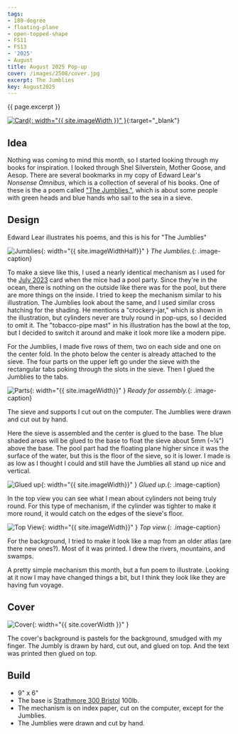 ```yaml
---
tags:
- 180-degree
- floating-plane
- open-topped-shape
- FS11
- FS13
- '2025'
- August
title: August 2025 Pop-up
cover: /images/2508/cover.jpg
excerpt: The Jumblies
key: August2025
---
```

{{ page.excerpt }}

[![Card]({{site.baseurl}}/images/2508/popup.gif){: width="{{ site.imageWidth }}" }](/images/2508/popup.gif "Click to replay in a new tab"){:target="_blank"}

## Idea

Nothing was coming to mind this month, so I started looking through my books for inspiration. I looked through Shel Silverstein, Mother Goose, and Aesop. There are several bookmarks in my copy of Edward Lear's *Nonsense Omnibus*, which is a collection of several of his books. One of these is the a poem called ["The Jumblies,"](https://www.poetryfoundation.org/poems/54364/the-jumblies), which is about some people with green heads and blue hands who sail to the sea in a sieve.

## Design

Edward Lear illustrates his poems, and this is his for "The Jumblies"

![Jumblies]({{site.baseurl}}/images/2508/jumblies.png){: width="{{ site.imageWidthHalf}}" }
*The Jumblies.*{: .image-caption}

To make a sieve like this, I used a nearly identical mechanism as I used for the [July 2023](/2023/06/29/july.html) card when the mice had a pool party. Since they're in the ocean, there is nothing on the outside like there was for the pool, but there are more things on the inside. I tried to keep the mechanism similar to his illustration. The Jumblies look about the same, and I used similar cross hatching for the shading. He mentions a "crockery-jar," which is shown in the illustration, but cylinders never are truly round in pop-ups, so I decided to omit it. The "tobacco-pipe mast" in his illustration has the bowl at the top, but I decided to switch it around and make it look more like a modern pipe.

For the Jumblies, I made five rows of them, two on each side and one on the center fold. In the photo below the center is already attached to the sieve. The four parts on the upper left go under the sieve with the rectangular tabs poking through the slots in the sieve. Then I glued the Jumblies to the tabs.

![Parts]({{site.baseurl}}/images/2508/parts.jpg){: width="{{ site.imageWidth}}" }
*Ready for assembly.*{: .image-caption}

The sieve and supports I cut out on the computer. The Jumblies were drawn and cut out by hand.

Here the sieve is assembled and the center is glued to the base. The blue shaded areas will be glued to the base to float the sieve about 5mm (~&frac14;") above the base. The pool part had the floating plane higher since it was the surface of the water, but this is the floor of the sieve, so it is lower. I made is as low as I thought I could and still have the Jumblies all stand up nice and vertical.

![Glued up]({{site.baseurl}}/images/2508/assembled.jpg){: width="{{ site.imageWidth}}" }
*Glued up.*{: .image-caption}

In the top view you can see what I mean about cylinders not being truly round. For this type of mechanism, if the cylinder was tighter to make it more round, it would catch on the edges of the sieve's floor.

![Top View]({{site.baseurl}}/images/2508/top.jpg){: width="{{ site.imageWidth}}" }
*Top view.*{: .image-caption}

For the background, I tried to make it look like a map from an older atlas (are there new ones?). Most of it was printed. I drew the rivers, mountains, and swamps.

A pretty simple mechanism this month, but a fun poem to illustrate. Looking at it now I may have changed things a bit, but I think they look like they are having fun voyage.

## Cover

![Cover]({{site.baseurl}}{{page.cover}}){: width="{{ site.coverWidth }}" }

The cover's background is pastels for the background, smudged with my finger. The Jumbly is drawn by hard, cut out, and glued on top. And the text was printed then glued on top.

## Build

- 9" x 6"
- The base is [Strathmore 300 Bristol](/supplies.html#strathmore-300-bristol) 100lb.
- The mechanism is on index paper, cut on the computer, except for the Jumblies.
- The Jumblies were drawn and cut by hand.

